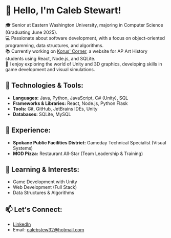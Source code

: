 # 👋 Hello, I'm Caleb Stewart!

🎓 Senior at Eastern Washington University, majoring in Computer Science (Graduating June 2025).  
💻 Passionate about software development, with a focus on object-oriented programming, data structures, and algorithms.  
📚 Currently working on [Korus' Corner](https://github.com/your-repo), a website for AP Art History students using React, Node.js, and SQLite.  
🚀 I enjoy exploring the world of Unity and 3D graphics, developing skills in game development and visual simulations.

## 🔧 Technologies & Tools:
- **Languages:** Java, Python, JavaScript, C# (Unity), SQL
- **Frameworks & Libraries:** React, Node.js, Python Flask
- **Tools:** Git, GitHub, JetBrains IDEs, Unity
- **Databases:** SQLite, MySQL

## 💼 Experience:
- **Spokane Public Facilities District:** Gameday Technical Specialist (Visual Systems)
- **MOD Pizza:** Restaurant All-Star (Team Leadership & Training)

## 🌱 Learning & Interests:
- Game Development with Unity
- Web Development (Full Stack)
- Data Structures & Algorithms

## 📫 Let's Connect:
- [LinkedIn](https://www.linkedin.com/in/your-profile)
- Email: calebstew32@hotmail.com
